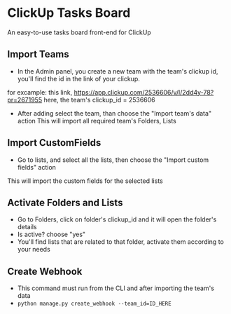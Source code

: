 # ClickUp Tasks Board

An easy-to-use tasks board front-end for ClickUp

## Import Teams

- In the Admin panel, you create a new team with the team's clickup id,
you'll find the id in the link of your clickup.

for excample: this link, https://app.clickup.com/2536606/v/l/2dd4y-78?pr=2671955
here, the team's clickup_id = 2536606

- After adding select the team, than choose the "Import team's data" action
This will import all required team's Folders, Lists

## Import CustomFields

- Go to lists, and select all the lists, then choose the "Import custom fields" action

This will import the custom fields for the selected lists


## Activate Folders and Lists

- Go to Folders, click on folder's clickup_id and it will open the folder's details
- Is active? choose "yes"
- You'll find lists that are related to that folder, activate them according to your needs

## Create Webhook

- This command must run from the CLI and after importing the team's data
- `python manage.py create_webhook --team_id=ID_HERE`

